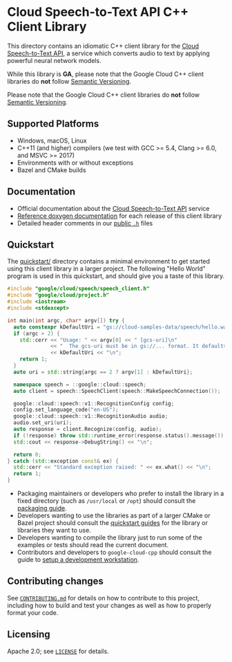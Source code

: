 # Cloud Speech-to-Text API C++ Client Library

This directory contains an idiomatic C++ client library for the
[Cloud Speech-to-Text API][cloud-service-docs], a service which converts audio
to text by applying powerful neural network models.

While this library is **GA**, please note that the Google Cloud C++ client libraries do **not** follow
[Semantic Versioning](https://semver.org/).

Please note that the Google Cloud C++ client libraries do **not** follow
[Semantic Versioning](https://semver.org/).

## Supported Platforms

* Windows, macOS, Linux
* C++11 (and higher) compilers (we test with GCC >= 5.4, Clang >= 6.0, and
  MSVC >= 2017)
* Environments with or without exceptions
* Bazel and CMake builds

## Documentation

* Official documentation about the [Cloud Speech-to-Text API][cloud-service-docs] service
* [Reference doxygen documentation][doxygen-link] for each release of this
  client library
* Detailed header comments in our [public `.h`][source-link] files

[cloud-service-docs]: https://cloud.google.com/speech
[doxygen-link]: https://googleapis.dev/cpp/google-cloud-speech/latest/
[source-link]: https://github.com/googleapis/google-cloud-cpp/tree/main/google/cloud/speech

## Quickstart

The [quickstart/](quickstart/README.md) directory contains a minimal environment
to get started using this client library in a larger project. The following
"Hello World" program is used in this quickstart, and should give you a taste of
this library.

<!-- inject-quickstart-start -->
```cc
#include "google/cloud/speech/speech_client.h"
#include "google/cloud/project.h"
#include <iostream>
#include <stdexcept>

int main(int argc, char* argv[]) try {
  auto constexpr kDefaultUri = "gs://cloud-samples-data/speech/hello.wav";
  if (argc > 2) {
    std::cerr << "Usage: " << argv[0] << " [gcs-uri]\n"
              << "  The gcs-uri must be in gs://... format. It defaults to "
              << kDefaultUri << "\n";
    return 1;
  }
  auto uri = std::string{argc == 2 ? argv[1] : kDefaultUri};

  namespace speech = ::google::cloud::speech;
  auto client = speech::SpeechClient(speech::MakeSpeechConnection());

  google::cloud::speech::v1::RecognitionConfig config;
  config.set_language_code("en-US");
  google::cloud::speech::v1::RecognitionAudio audio;
  audio.set_uri(uri);
  auto response = client.Recognize(config, audio);
  if (!response) throw std::runtime_error(response.status().message());
  std::cout << response->DebugString() << "\n";

  return 0;
} catch (std::exception const& ex) {
  std::cerr << "Standard exception raised: " << ex.what() << "\n";
  return 1;
}
```
<!-- inject-quickstart-end -->

* Packaging maintainers or developers who prefer to install the library in a
  fixed directory (such as `/usr/local` or `/opt`) should consult the
  [packaging guide](/doc/packaging.md).
* Developers wanting to use the libraries as part of a larger CMake or Bazel
  project should consult the [quickstart guides](#quickstart) for the library
  or libraries they want to use.
* Developers wanting to compile the library just to run some of the examples or
  tests should read the current document.
* Contributors and developers to `google-cloud-cpp` should consult the guide to
  [setup a development workstation][howto-setup-dev-workstation].

[howto-setup-dev-workstation]: /doc/contributor/howto-guide-setup-development-workstation.md

## Contributing changes

See [`CONTRIBUTING.md`](../../../CONTRIBUTING.md) for details on how to
contribute to this project, including how to build and test your changes
as well as how to properly format your code.

## Licensing

Apache 2.0; see [`LICENSE`](../../../LICENSE) for details.
